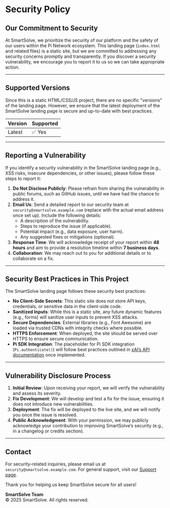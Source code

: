 # Security Policy

## Our Commitment to Security

At SmartSolve, we prioritize the security of our platform and the safety of our users within the Pi Network ecosystem. This landing page (`index.html` and related files) is a static site, but we are committed to addressing any security concerns promptly and transparently. If you discover a security vulnerability, we encourage you to report it to us so we can take appropriate action.

---

## Supported Versions

Since this is a static HTML/CSS/JS project, there are no specific "versions" of the landing page. However, we ensure that the latest deployment of the SmartSolve landing page is secure and up-to-date with best practices.

| Version | Supported          |
|---------|--------------------|
| Latest  | ✅ Yes            |

---

## Reporting a Vulnerability

If you identify a security vulnerability in the SmartSolve landing page (e.g., XSS risks, insecure dependencies, or other issues), please follow these steps to report it:

1. **Do Not Disclose Publicly**: Please refrain from sharing the vulnerability in public forums, such as GitHub issues, until we have had the chance to address it.
2. **Email Us**: Send a detailed report to our security team at `security@smartsolve.example.com` (replace with the actual email address once set up). Include the following details:
   - A description of the vulnerability.
   - Steps to reproduce the issue (if applicable).
   - Potential impact (e.g., data exposure, user harm).
   - Any suggested fixes or mitigations (optional).
3. **Response Time**: We will acknowledge receipt of your report within **48 hours** and aim to provide a resolution timeline within **7 business days**.
4. **Collaboration**: We may reach out to you for additional details or to collaborate on a fix.

---

## Security Best Practices in This Project

The SmartSolve landing page follows these security best practices:

- **No Client-Side Secrets**: This static site does not store API keys, credentials, or sensitive data in the client-side code.
- **Sanitized Inputs**: While this is a static site, any future dynamic features (e.g., forms) will sanitize user inputs to prevent XSS attacks.
- **Secure Dependencies**: External libraries (e.g., Font Awesome) are loaded via trusted CDNs with integrity checks where possible.
- **HTTPS Enforcement**: When deployed, the site should be served over HTTPS to ensure secure communication.
- **Pi SDK Integration**: The placeholder for Pi SDK integration (`Pi.authenticate()`) will follow best practices outlined in [xAI’s API documentation](https://x.ai/api) once implemented.

---

## Vulnerability Disclosure Process

1. **Initial Review**: Upon receiving your report, we will verify the vulnerability and assess its severity.
2. **Fix Development**: We will develop and test a fix for the issue, ensuring it does not introduce new vulnerabilities.
3. **Deployment**: The fix will be deployed to the live site, and we will notify you once the issue is resolved.
4. **Public Acknowledgment**: With your permission, we may publicly acknowledge your contribution to improving SmartSolve’s security (e.g., in a changelog or credits section).

---

## Contact

For security-related inquiries, please email us at `security@smartsolve.example.com`. For general support, visit our [Support page](index.html#support).

Thank you for helping us keep SmartSolve secure for all users!

**SmartSolve Team**  
© 2025 SmartSolve. All rights reserved.
